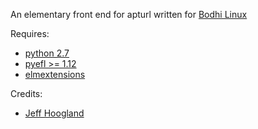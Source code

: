An elementary front end for apturl written for [Bodhi Linux](http://www.bodhilinux.com/)

Requires:
- [python 2.7](https://www.python.org/)
- [pyefl >= 1.12](http://git.enlightenment.org/bindings/python/python-efl.git/)
- [elmextensions](https://github.com/JeffHoogland/python-elm-extensions)

Credits:
- [Jeff Hoogland](http://www.jeffhoogland.com/)

